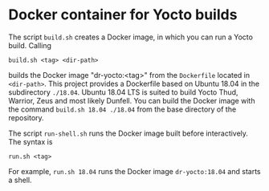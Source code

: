 # Docker container for Yocto builds

The script `build.sh` creates a Docker image, in which you can run a Yocto build. Calling

    build.sh <tag> <dir-path>

builds the Docker image "dr-yocto:\<tag>" from the `Dockerfile` located in `<dir-path>`. 
This project provides a Dockerfile based on Ubuntu 18.04 in the subdirectory `./18.04`.
Ubuntu 18.04 LTS is suited to build Yocto Thud, Warrior, Zeus and most likely Dunfell. 
You can build the Docker image with the command `build.sh 18.04 ./18.04` from the base 
directory of the repository.

The script `run-shell.sh` runs the Docker image built before interactively. The syntax is

    run.sh <tag>

For example, `run.sh 18.04` runs the Docker image `dr-yocto:18.04` and starts a shell.


